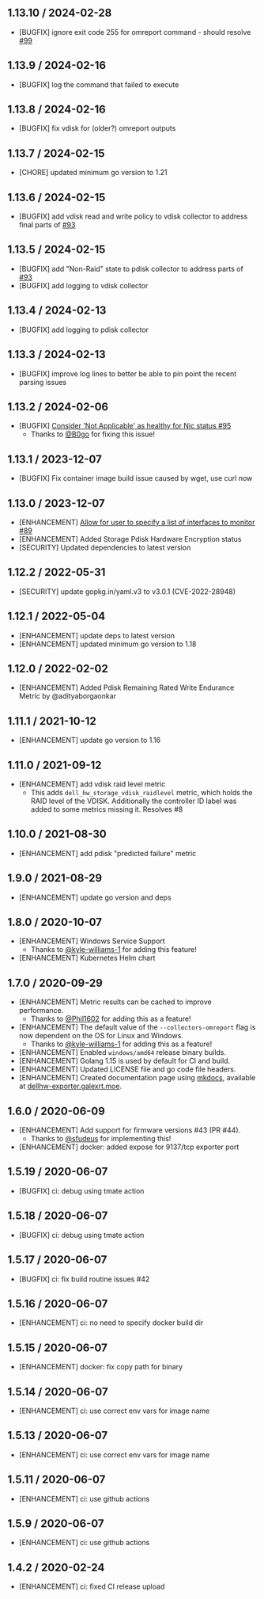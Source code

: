 ## 1.13.10 / 2024-02-28

* [BUGFIX] ignore exit code 255 for omreport command - should resolve [#99](https://github.com/galexrt/dellhw_exporter/issues/99)

## 1.13.9 / 2024-02-16

* [BUGFIX] log the command that failed to execute

## 1.13.8 / 2024-02-16

* [BUGFIX] fix vdisk for (older?) omreport outputs

## 1.13.7 / 2024-02-15

* [CHORE] updated minimum go version to 1.21

## 1.13.6 / 2024-02-15

* [BUGFIX] add vdisk read and write policy to vdisk collector to address final parts of [#93](https://github.com/galexrt/dellhw_exporter/issues/93)

## 1.13.5 / 2024-02-15

* [BUGFIX] add "Non-Raid" state to pdisk collector to address parts of [#93](https://github.com/galexrt/dellhw_exporter/issues/93)
* [BUGFIX] add logging to vdisk collector

## 1.13.4 / 2024-02-13

* [BUGFIX] add logging to pdisk collector

## 1.13.3 / 2024-02-13

* [BUGFIX] improve log lines to better be able to pin point the recent parsing issues

## 1.13.2 / 2024-02-06

* [BUGFIX] [Consider 'Not Applicable' as healthy for Nic status #95](https://github.com/galexrt/dellhw_exporter/pull/95)
    * Thanks to [@B0go](https://github.com/B0go) for fixing this issue!

## 1.13.1 / 2023-12-07

* [BUGFIX] Fix container image build issue caused by wget, use curl now

## 1.13.0 / 2023-12-07

* [ENHANCEMENT] [Allow for user to specify a list of interfaces to monitor #89](https://github.com/galexrt/dellhw_exporter/pull/89)
* [ENHANCEMENT] Added Storage Pdisk Hardware Encryption status
* [SECURITY] Updated dependencies to latest version

## 1.12.2 / 2022-05-31

* [SECURITY] update gopkg.in/yaml.v3 to v3.0.1 (CVE-2022-28948)

## 1.12.1 / 2022-05-04

* [ENHANCEMENT] update deps to latest version
* [ENHANCEMENT] updated minimum go version to 1.18

## 1.12.0 / 2022-02-02

* [ENHANCEMENT] Added Pdisk Remaining Rated Write Endurance Metric by @adityaborgaonkar

## 1.11.1 / 2021-10-12

* [ENHANCEMENT] update go version to 1.16

## 1.11.0 / 2021-09-12

* [ENHANCEMENT] add vdisk raid level metric
  * This adds `dell_hw_storage_vdisk_raidlevel` metric, which holds the RAID
    level of the VDISK.
    Additionally the controller ID label was added to some metrics missing
    it. Resolves #8

## 1.10.0 / 2021-08-30

* [ENHANCEMENT] add pdisk "predicted failure" metric

## 1.9.0 / 2021-08-29

* [ENHANCEMENT] update go version and deps

## 1.8.0 / 2020-10-07

* [ENHANCEMENT] Windows Service Support
  * Thanks to [@kyle-williams-1](https://github.com/kyle-williams-1) for adding this feature!
* [ENHANCEMENT] Kubernetes Helm chart

## 1.7.0 / 2020-09-29

* [ENHANCEMENT] Metric results can be cached to improve performance.
  * Thanks to [@Phil1602](https://github.com/Phil1602) for adding this as a feature!
* [ENHANCEMENT] The default value of the `--collectors-omreport` flag is now dependent on the OS for Linux and Windows.
  * Thanks to [@kyle-williams-1](https://github.com/kyle-williams-1) for adding this as a feature!
* [ENHANCEMENT] Enabled `windows/amd64` release binary builds.
* [ENHANCEMENT] Golang 1.15 is used by default for CI and build.
* [ENHANCEMENT] Updated LICENSE file and go code file headers.
* [ENHANCEMENT] Created documentation page using [mkdocs](https://www.mkdocs.org/), available at [dellhw-exporter.galexrt.moe](https://dellhw-exporter.galexrt.moe/).

## 1.6.0 / 2020-06-09

* [ENHANCEMENT] Add support for firmware versions #43 (PR #44).
  * Thanks to [@sfudeus](https://github.com/sfudeus) for implementing this!
* [ENHANCEMENT] docker: added expose for 9137/tcp exporter port

## 1.5.19 / 2020-06-07

* [BUGFIX] ci: debug using tmate action

## 1.5.18 / 2020-06-07

* [BUGFIX] ci: debug using tmate action

## 1.5.17 / 2020-06-07

* [BUGFIX] ci: fix build routine issues #42

## 1.5.16 / 2020-06-07

* [ENHANCEMENT] ci: no need to specify docker build dir

## 1.5.15 / 2020-06-07

* [ENHANCEMENT] docker: fix copy path for binary

## 1.5.14 / 2020-06-07

* [ENHANCEMENT] ci: use correct env vars for image name

## 1.5.13 / 2020-06-07

* [ENHANCEMENT] ci: use correct env vars for image name

## 1.5.11 / 2020-06-07

* [ENHANCEMENT] ci: use github actions

## 1.5.9 / 2020-06-07

* [ENHANCEMENT] ci: use github actions

## 1.4.2 / 2020-02-24

* [ENHANCEMENT] ci: fixed CI release upload
